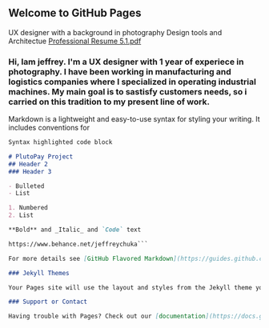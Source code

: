 ## Welcome to GitHub Pages

UX designer with a background in photography
Design tools and Architectue
[Professional Resume 5.1.pdf](https://github.com/jeffreychuka/jeff-c/files/6858681/Professional.Resume.5.1.pdf)
### Hi, Iam jeffrey. I'm a UX designer with 1 year of experiece in photography. I have been working in manufacturing and logistics companies where I specialized in operating industrial machines. My main goal is to sastisfy customers needs, so i carried on this tradition to my present line of work.

Markdown is a lightweight and easy-to-use syntax for styling your writing. It includes conventions for

```markdown
Syntax highlighted code block

# PlutoPay Project
## Header 2
### Header 3

- Bulleted
- List

1. Numbered
2. List

**Bold** and _Italic_ and `Code` text

https://www.behance.net/jeffreychuka```

For more details see [GitHub Flavored Markdown](https://guides.github.com/features/mastering-markdown/).

### Jekyll Themes

Your Pages site will use the layout and styles from the Jekyll theme you have selected in your [repository settings](https://github.com/jeffreychuka/jeff-c/settings/pages). The name of this theme is saved in the Jekyll `_config.yml` configuration file.

### Support or Contact

Having trouble with Pages? Check out our [documentation](https://docs.github.com/categories/github-pages-basics/) or [contact support](https://support.github.com/contact) and we’ll help you sort it out.
